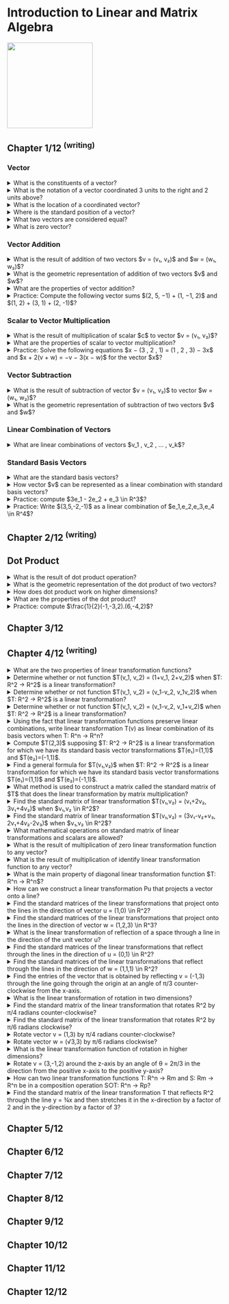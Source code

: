 # Introduction to Linear and Matrix Algebra
<img src="../../covers/9783030528119.jpg" width="200"/>

## Chapter 1/12 <sup>(writing)</sup>

### Vector

<details>
<summary>What is the constituents of a vector?</summary>

> A vector is an ordered list of numbers like $(3, 1)$.
>
> ---
> **Resources**
> - Introduction to Linear and Matrix Algebra - Chapter 1
> - https://youtu.be/ea6p2eb7mTQ?feature=shared
>
> ---
> **References**
> ---
</details>

<details>
<summary>What is the notation of a vector coordinated 3 units to the right and 2 units above?</summary>

> ```math
> v = (3, 2)
> ``````
>
> ---
> **Resources**
> - Introduction to Linear and Matrix Algebra - Chapter 1
> - https://youtu.be/ea6p2eb7mTQ?feature=shared
>
> ---
> **References**
> ---
</details>

<details>
<summary>What is the location of a coordinated vector?</summary>

> The coordinates or entries of a vector only tell us how far the vector
> stretches in the x- and y-directions; not where it is located.
>
> ---
> **Resources**
> - Introduction to Linear and Matrix Algebra - Chapter 1
> - https://youtu.be/ea6p2eb7mTQ?feature=shared
> ---
> **References**
> ---
</details>

<details>
<summary>Where is the standard position of a vector?</summary>

> We usually position vectors so their tail is located at the origin.
>
> ---
> **Resources**
> - Introduction to Linear and Matrix Algebra - Chapter 1
> - https://youtu.be/ea6p2eb7mTQ?feature=shared
> ---
> **References**
> ---
</details>

<details>
<summary>What two vectors are considered equal?</summary>

> **Description**
>
> Vectors having same length and direction are equal.
>
> ---
> **Resources**
> - Introduction to Linear and Matrix Algebra - Chapter 1
> - https://youtu.be/ea6p2eb7mTQ?feature=shared
> ---
> **References**
> ---
</details>

<details>
<summary>What is zero vector?</summary>

> $(0, 0)$ denoted by 0 arrowed.
>
> ---
> **Resources**
> - Introduction to Linear and Matrix Algebra - Chapter 1
> - https://youtu.be/ea6p2eb7mTQ?feature=shared
> ---
> **References**
> ---
</details>

### Vector Addition

<details>
<summary>What is the result of addition of two vectors $v = (v₁, v₂)$ and $w = (w₁, w₂)$?</summary>

> **Description**
>
> Sum vectors can be calculated by summing two vectors entry-wise.
>
> $v + w = (v₁ + w₁, v₂ + w₂)$
>
> ---
> **Resources**
> - Introduction to Linear and Matrix Algebra - Chapter 1
> - https://youtu.be/ea6p2eb7mTQ?feature=shared
> ---
> **References**
> ---
</details>

<details>
<summary>What is the geometric representation of addition of two vectors $v$ and $w$?</summary>

> If $v$ and $w$ are positioned so that the tail of $w$ is located at the same
> point as the head of $v$, then $v + w$ represents the total displacement
> accrued by following $v$ and then following $w$.
>
> If we instead work entirely with vectors in standard position, then $v + w$
> is the vector that points along the diagonal between sides $v$ and $w$ of a
> parallelogram.
>
> ---
> **Resources**
> - Introduction to Linear and Matrix Algebra - Chapter 1
> - https://youtu.be/ea6p2eb7mTQ?feature=shared
>
> ---
> **References**
> ---
</details>

<details>
<summary>What are the properties of vector addition?</summary>

> Suppose $v, w, x \in R^n$ are vectors. Then the following properties hold:
>
> - Commutativity: $v + w = w + v$
> - Associativity: $(v + w) + x = v + (w + x)$
>
> ---
> **Resources**
> - Introduction to Linear and Matrix Algebra - Chapter 1
>
> ---
> **References**
> ---
</details>

<details>
<summary>Practice: Compute the following vector sums $(2, 5, −1) + (1, −1, 2)$ and $(1, 2) + (3, 1) + (2, -1)$?</summary>

> **Description**
>
> **Solution:**
>
> 1. $(2, 5, −1) + (1, −1, 2) = (2 + 1, 5 − 1, −1 + 2) = (3, 4, 1)$
> 2. $(1, 2) + (3, 1) + (2, −1) = (1 + 3 + 2, 2 + 1 − 1) = (6, 2)$

> **Resources**
> - Introduction to Linear and Matrix Algebra - Chapter 1
> ---
> **References**
> ---
</details>

### Scalar to Vector Multiplication

<details>
<summary>What is the result of multiplication of scalar $c$ to vector $v = (v₁, v₂)$?</summary>

> Suppose $v = (v_1 , v_2 , ... , v_n) \in R^n$ is a vector and $c \in R$ is a
> scalar. Then their scalar multiplication, denoted by $cv$, is the vector:
>
> $cv = (cv_1 , cv_2 , cv_3 , ... , cv_n)$
>
> Scalar multiplication can be used to scale vectors, stretching them when
> multiplied to $c > 1$ and compressed when multiplied to $c < 1$ and $c > 0$.
>
> If $c = 0$ then $cv$ is the zero vector, all of whose entries are $0$, which we denote by $0$.
>
> Multiplication of a vector to a negative scalar changes the direction of it.
> If $c = −1$ then $cv$ is the vector whose entries are the negatives of $v$’s
> entries, which we denote by $−v$.
>
> ---
> **Resources**
> - Introduction to Linear and Matrix Algebra - Chapter 1
> - https://youtu.be/ea6p2eb7mTQ?feature=shared
> ---
> **References**
> ---
</details>

<details>
<summary>What are the properties of scalar to vector multiplication?</summary>

> Suppose $v, w \in R^n$ are vectors and $c, d \in R$ are scalars. Then the
> following properties hold:
>
> - $c(v + w) = cv + cw$
> - $(c + d)v = cv + dv$
> - $c(dv) = (cd)v$
>
> ---
> **Resources**
> - Introduction to Linear and Matrix Algebra - Chapter 1
> ---
> **References**
> ---
</details>

<details>
<summary>Practice: Solve the following equations $x − (3 , 2 , 1) = (1 , 2 , 3) − 3x$ and $x + 2(v + w) = −v − 3(x − w)$ for the vector $x$?</summary>

> **Solutions:**
>
> 1. $x − (3 , 2 , 1) = (1 , 2 , 3) − 3x$:
>
> ```math
> \begin{aligned}
> x − (3 , 2 , 1) &= (1 , 2 , 3) − 3x \\
> x &= (4 , 4 , 4) − 3x \\
> 4x &= (4 , 4 , 4) \\
> x &= (1 , 1 , 1)
> \end{aligned}
> ``````
>
> 2. $x + 2(v + w) = −v − 3(x − w)$:
>
> ```math
> \begin{aligned}
> x + 2(v + w) &= −v − 3(x − w) \\
> x + 2v + 2w &= −v − 3x + 3w \\
> 4x &= −3v + w \\
> x &= 41 (w − 3v)
> \end{aligned}
> ``````
>
> ---
> **Resources**
> - Introduction to Linear and Matrix Algebra - Chapter 1
>
> ---
> **References**
> ---
</details>

### Vector Subtraction

<details>
<summary>What is the result of subtraction of vector $v = (v₁, v₂)$ to vector $w = (w₁, w₂)$?</summary>

> **Description**
>
> Subtraction of these two vectors are geometrically a vector from the head of
> $w$ to the head of $v$.
>
> $v - w = (v₁ - w₁, v₂ - w₂)$
>
> ---
> **Resources**
> - Introduction to Linear and Matrix Algebra - Chapter 1
> - https://youtu.be/ea6p2eb7mTQ?feature=shared
> ---
> **References**
> ---
</details>

<details>
<summary>What is the geometric representation of subtraction of two vectors $v$ and $w$?</summary>

> $v − w$ is the vector pointing from the head of $w$ to the head of $v$ when
> $v$ and $w$ are in standard position.
>
> ---
> **Resources**
> - Introduction to Linear and Matrix Algebra - Chapter 1
> ---
> **References**
> ---
</details>

### Linear Combination of Vectors

<details>
<summary>What are linear combinations of vectors $v_1 , v_2 , ... , v_k$?</summary>

> **Description**
>
> A **linear combination** of the vectors $v_1 , v_2 , ... , v_k \in R^n$ is
> any vector of the form:
>
> $c_1v_1 + c_2v_2 + ... + c_kv_k$,
>
> where $c_1 , c_2 , ... , c_k \in R$.
>
> For example $(1, 2, 3)$ is a linear combination of the vectors $(1 , 1, 1)$
> and $(-1, 0, 1)$ since:
>
> $(1 , 2 , 3) = 2(1 , 1 , 1) + (-1 , 0 , 1)$.
>
> On the other hand $(1 , 2 , 3)$ is not a linear combination of the vectors
> $c_1(1 , 1 , 0) + c_2(2 , 1 , 0)$ has a 0 in its third entry, and thus cannot
> possibly equal $(1 , 2 , 3)$.
>
> ---
> **Resources**
> - Introduction to Linear and Matrix Algebra - Chapter 1
> ---
> **References**
> ---
</details>

### Standard Basis Vectors

<details>
<summary>What are the standard basis vectors?</summary>

> When working with linear combinations, some particularly important vectors
> are those with all entries equal to $0$, except for a single entry that
> equals $1$. Specifically, for each $j = 1 , 2 , ... , n$, we define the
> vector $e_j \in R^n$ by
>
> $e_j = (0 , 0 , ... , 0 , 1 , 0 , ... , 0)$.
>
> For example, in $R^2$ there are two such vectors: $e1 = (1 , 0)$ and $e2 = (0
> , 1)$. Similarly, in $R^3$ there are three such vectors: $e_1 = (1, 0, 0)$,
> $e_2 = (0, 1, 0)$, and $e_3 = (0, 0, 1)$. In general, in $R^n$ there are $n$ of
> these vectors, $e_1 , e_2 , ... , e_n$.
>
> ---
> **Resources**
> - Introduction to Linear and Matrix Algebra - Chapter 1
>
> ---
> **References**
> ---
</details>

<details>
<summary>How vector $v$ can be represented as a linear combination with standard basis vectors?</summary>

> Every vector $v \in R^n$ can be written as a linear combination of them. In
> particular, if $v = (v_1 , v_2 , ... , v_n)$ then $v = v_1e_1 + v_2e_2 + ... + v_ne_n$.
>
> ---
> **Resources**
> - Introduction to Linear and Matrix Algebra - Chapter 1
> ---
> **References**
> ---
</details>

<details>
<summary>Practice: compute $3e_1 - 2e_2 + e_3 \in R^3$?</summary>

> $3e_1 - 2e_2 + e_3 = 3(1,0,0) - 2(0,1,0) + (0,0,1) = (3,-2,1)$
>
> ---
> **Resources**
> - Introduction to Linear and Matrix Algebra - Chapter 1
> ---
> **References**
> ---
</details>

<details>
<summary>Practice: Write $(3,5,-2,-1)$ as a linear combination of $e_1,e_2,e_3,e_4 \in R^4$?</summary>

> $(3, 5, −2, −1) = 3e_1 + 5e_2 − 2e_3 − e_4$
>
> ---
> **Resources**
> - Introduction to Linear and Matrix Algebra - Chapter 1
>
> ---
> **References**
> ---
</details>

## Chapter 2/12 <sup>(writing)</sup>

## Dot Product

<details>
<summary>What is the result of dot product operation?</summary>

> If $v = (v_1, v_2, ..., v_n) \in R^n)$ and $w = (w_1, w_2, ..., w_n) \in
> R^n)$ then the dot product of $v$ and $w$, denoted by $v.w$ is the quantity
> $v.w = v_1w_1 + v_2w_2 + ... + v_nw_n$.
>
> So the result of the dot product of two vectors is a **scalar**.
>
> ---
> **Resources**
> - Introduction to Linear and Matrix Algebra - Chapter 2
> - https://www.youtube.com/watch?v=PJfvKCXpWZM&list=PLOAf1ViVP13jmawPabxnAa00YFIetVqbd&index=4
> ---
> **References**
> ---
</details>

<details>
<summary>What is the geometric representation of the dot product of two vectors?</summary>

> Intuitively, the dot product $v.w$ tells you how much $v$ points in the
> direction of $w$.
>
> ---
> **Resources**
> - Introduction to Linear and Matrix Algebra - Chapter 2
> - https://www.youtube.com/watch?v=PJfvKCXpWZM&list=PLOAf1ViVP13jmawPabxnAa00YFIetVqbd&index=4
> ---
> **References**
> ---
</details>

<details>
<summary>How does dot product work on higher dimensions?</summary>

> Drawing gets hard but algebraically works.
>
> ---
> **Resources**
> - Introduction to Linear and Matrix Algebra - Chapter 2
> - https://www.youtube.com/watch?v=PJfvKCXpWZM&list=PLOAf1ViVP13jmawPabxnAa00YFIetVqbd&index=4
>
> ---
> **References**
> ---
</details>

<details>
<summary>What are the properties of the dot product?</summary>

> Let $v, w, z \in R^n$ be vectors and let $c \in R$ be a scalar. Then
>
> - $v.w = w.v$ (Commutativity)
> - $v.(w + z) = v.w + v.z$ (Distributivity)
> - $(cv).w = c(v + w)$
>
> ---
> **Resources**
> - Introduction to Linear and Matrix Algebra - Chapter 2
> - https://www.youtube.com/watch?v=PJfvKCXpWZM&list=PLOAf1ViVP13jmawPabxnAa00YFIetVqbd&index=4
>
> ---
> **References**
> ---
</details>

<details>
<summary>Practice: compute $\frac{1}{2}(-1,-3,2).(6,-4,2)$?</summary>

> **Description**
>
> $\frac{1}{2}(-6, 12, 4) = \frac{1}{2}(10) = 5$
>
> ---
> **Resources**
> - Introduction to Linear and Matrix Algebra - Chapter 2
> - https://www.youtube.com/watch?v=PJfvKCXpWZM&list=PLOAf1ViVP13jmawPabxnAa00YFIetVqbd&index=4
> ---
> **References**
> ---
</details>

## Chapter 3/12
## Chapter 4/12 <sup>(writing)</sup>

<details>
<summary>What are the two properties of linear transformation functions?</summary>

> A linear transformation is a function $T: R^n → R^n$ that satisfies the following two properties:
>
> $T(v+w) = T(v) + T(w)$ for all vectors $v,w \in R^n$</br>
> $T(cv) = cT(v)$ for all vectors $v \in R^n$ and all scalars $c \in R$
>
> ---
> **Resources**
> - Introduction to Linear and Matrix Algebra - Chapter 4
> ---
> **References**
> ---
</details>

<details>
<summary>Determine whether or not function $T(v_1, v_2) = (1+v_1, 2+v_2)$ when $T: R^2 → R^2$ is a linear transformation?</summary>

> **Description**
>
> This transformation is **not** linear.
> One way to see this is to notice that $2T(0,0) = 2(1,2) = (2,4)$
> But $T(2(0,0)) = T(0,0) = (1,2)$
> Since these are not the same, $T$ is not linear.
>
> ---
> **Resources**
> - Introduction to Linear and Matrix Algebra - Chapter 4
> ---
> **References**
> ---
</details>

<details>
<summary>Determine whether or not function $T(v_1, v_2) = (v_1-v_2, v_1v_2)$ when $T: R^2 → R^2$ is a linear transformation?</summary>

> This transformation is **not** linear.
> One way to see this is to notice that $2T(1,1) = 2(0,1) = (0,2)$
> But $T(2(1,1)) = T(2,2) = (0,4)$
> Since these are not the same, $T$ is not linear.
>
> ---
> **Resources**
> - Introduction to Linear and Matrix Algebra - Chapter 4
> ---
> **References**
> ---
</details>

<details>
<summary>Determine whether or not function $T(v_1, v_2) = (v_1-v_2, v_1+v_2)$ when $T: R^2 → R^2$ is a linear transformation?</summary>

> This transformation **is** linear.
> We can check the two defining properties of linear transformations.
>
> ---
> **Resources**
> - Introduction to Linear and Matrix Algebra - Chapter 4
> ---
> **References**
> ---
</details>

<details>
<summary>Using the fact that linear transformation functions preserve linear combinations, write linear transformation T(v) as linear combination of its basis vectors when T: R^n → R^n?</summary>

> ```math
> T(c₁v₁ + c₂v₂ + … + ckvk) = c₁T(v₁) + c₂T(v₂) + … + ckT(vk)
> for all v₁,v₂,…,vk \in R^n and all c₁,c₂,…,ck \in R
> ``````
>
> So we have:
>
> ```math
> T(v) = T(v₁e₁+v₂e₂+…+vnen) = v₁T(e₁)+v₂T(e₂)+…+vnT(en)
> ``````
>
> ---
> **Resources**
> - Introduction to Linear and Matrix Algebra - Chapter 4
> ---
> **References**
> ---
</details>

<details>
<summary>Compute $T(2,3)$ supposing $T: R^2 → R^2$ is a linear transformation for which we have its standard basis vector transformations $T(e₁)=(1,1)$ and $T(e₂)=(-1,1)$.</summary>

> If we know what $T$ does to the standard basis vectors, then we know everything about $T$.
>
> Since $(2,3) = 2e₁+3e₂$, we know that:
> $$T(2,3) = T(2e₁+3e₂) = 2T(e₁)+3T(e₂) = 2(1,1) + 3(-1,1) = (-1,5)$$
>
> ---
> **Resources**
> - Introduction to Linear and Matrix Algebra - Chapter 4
> ---
> **References**
> ---
</details>

<details>
<summary>Find a general formula for $T(v₁,v₂)$ when $T: R^2 → R^2$ is a linear transformation for which we have its standard basis vector transformations $T(e₁)=(1,1)$ and $T(e₂)=(-1,1)$.</summary>

> **Description**
>
> ```math
> T(v₁,v₂) = T(v₁e₁+v₂e₂) = v₁T(e₁)+v₂T(e₂) = v₁(1,1)+v₂(-1,1) = (v₁-v₂,v₁+v₂)
> ``````
>
> ---
> **Resources**
> - Introduction to Linear and Matrix Algebra - Chapter 4
> ---
> **References**
> ---
</details>

<details>
<summary>What method is used to construct a matrix called the standard matrix of $T$ that does the linear transformation by matrix multiplication?</summary>

> **Description**
>
> A function $T: R^n → R^n$ is a linear transformation if and only if there exists a matrix $[T] \in Mm,n$ such that $T(v) = [T]v$ for all $v \in R^n$ and it is
> $[T] = [T(e₁)|T(e₂)|…|T(en)]$
>
> ---
> **Resources**
> - Introduction to Linear and Matrix Algebra - Chapter 4
>
> ---
> **References**
> ---
</details>

<details>
<summary>Find the standard matrix of linear transformation $T(v₁,v₂) = (v₁+2v₂, 3v₁+4v₂)$ when $v₁,v₂ \in R^2$?</summary>

> **Description**
>
> By computing $T(e₁)=(1,3)$ and $T(e₂)=(2,4)$ and placing these as columns into a matrix, in that order:
>
> ```math
> [T] = [(1,3) (2,4)]
> ``````
>
> ---
> **Resources**
> - Introduction to Linear and Matrix Algebra - Chapter 4
> ---
> **References**
> ---
</details>

<details>
<summary>Find the standard matrix of linear transformation $T(v₁,v₂) = (3v₁-v₂+v₃, 2v₁+4v₂-2v₃)$ when $v₁,v₂ \in R^2$?</summary>

> We could explicitly compute $T(e₁), T(e₂)$, and $T(e₃)$ and place them as columns in a matrix, or we could simply place coefficients of $v₁, v₂$ and $v₃$ in the output of $T$, in order, in the rows of a matrix.
>
> ```math
> [T] = [(3,2) (-1,4) (1,-2)]
> ``````
>
> Notice that $T$ maps from $R^3$ to $R^2$, so $[T]$ is a $2x3$ matrix.
>
> ---
> **Resources**
> - Introduction to Linear and Matrix Algebra - Chapter 4
> ---
> **References**
> ---
</details>

<details>
<summary>What mathematical operations on standard matrix of linear transformations and scalars are allowed?</summary>

> **Description**
>
> add, subtract and multiply linear transformations by scalars, just like matrices.
>
> ```math
> (S+T)(v) = S(v)+T(v)
> (cT)(v) = cT(v)
> ``````
>
> ---
> **Resources**
> - Introduction to Linear and Matrix Algebra - Chapter 4
>
> ---
> **References**
> ---
</details>

<details>
<summary>What is the result of multiplication of zero linear transformation function to any vector?</summary>

> Zero:
>
> ```math
> Ov = 0
> ``````
>
> ---
> **Resources**
> - Introduction to Linear and Matrix Algebra - Chapter 4
> ---
> **References**
> ---
</details>

<details>
<summary>What is the result of multiplication of identify linear transformation function to any vector?</summary>

> **Description**
>
> The vector itself:
>
> ```math
> Iv = v
> ``````
>
> ---
> **Resources**
> - Introduction to Linear and Matrix Algebra - Chapter 4
> ---
> **References**
> ---
</details>

<details>
<summary>What is the main property of diagonal linear transformation function $T: R^n → R^n$?</summary>

> Diagonal matrix does not change the direction of the standard basis vectors, but just stretches them by certain amounts.
> This linear transformation is defined as:
>
> ```math
> T(v₁,v₂,…,vn) = (c₁v₁, c₂v₂, …, cnvn) which there exist scalars c₁,c₂,…,cn \in R^n
> ```````
>
> The standard matrix of this linear transformation is:
>
> ```math
> [T] = [c₁e₁|c₂e₂|…|cnen] = [(c₁,0,…,0) (0,c₂,…,0) … (0,…,cn)]
> ``````
>
> ---
> **Resources**
> - Introduction to Linear and Matrix Algebra - Chapter 4
> ---
> **References**
> ---
</details>

<details>
<summary>How can we construct a linear transformation Pu that projects a vector onto a line?</summary>

> [Pu] = uuT
>
> ---
> **Resources**
> - Introduction to Linear and Matrix Algebra - Chapter 4
>
> ---
> **References**
> ---
</details>

<details>
<summary>Find the standard matrices of the linear transformations that project onto the lines in the direction of vector u = (1,0) \in R^2?</summary>

> Since u is a unit vector, the standard matrix of Pu is simply:
> [Pu] = uuT = [(1,0)]\[1 0] = [(1,0) (0,)]
> [Pu]v = [(1,0) (0,0)]\[(v₁,v₂)] = [(v₁,0)]
> We can visualize this project as just squashing everything down onto the x-axis, [Pu]e₁ = e₁ and [Pu]e₂ = 0
>
> ---
> **Resources**
> - Introduction to Linear and Matrix Algebra - Chapter 4
> ---
> **References**
> ---
</details>

<details>
<summary>Find the standard matrices of the linear transformations that project onto the lines in the direction of vector w = (1,2,3) \in R^3?</summary>

> Since w is not a unit vector, we have to first normalize it:
> ∥w∥ = √1²+2²+3² = √14
> u = w/∥w∥ = (1,2,3)/√14
> [Pu] = uuT = 1/√14 [(1,2,3)]\[1 2 3] = 1/14 [(1,2,3) (2,4,6) (3,6,9)]
> This linear transformation squishes all of R^3 down onto the line in the direction of w.
> So [Pu]w = w in this example.
>
> ---
> **Resources**
> - Introduction to Linear and Matrix Algebra - Chapter 4
>
> ---
> **References**
> ---
</details>

<details>
<summary>What is the linear transformation of reflection of a space through a line in the direction of the unit vector u?</summary>

> **Description**
>
> [Fu] = 2uuT-I
>
> ---
> **Resources**
> - Introduction to Linear and Matrix Algebra - Chapter 4
>
> ---
> **References**
> ---
</details>

<details>
<summary>Find the standard matrices of the linear transformations that reflect through the lines in the direction of u = (0,1) \in R^2?</summary>

> [Fu] = 2uuT-I = 2[(0,1)]\[0 1] - [(1,0) (0,1)] = [(-1,0) (0,1)]
>
> ---
> **Resources**
> - Introduction to Linear and Matrix Algebra - Chapter 4
> ---
> **References**
> ---
</details>

<details>
<summary>Find the standard matrices of the linear transformations that reflect through the lines in the direction of w = (1,1,1) \in R^2?</summary>

> **Description**
>
> [Fu] = 2uuT-I = 2[(1,1,1)]\[1 1 1]/3 - [(1,0,0) (0,1,0) (0,0,1)] = ⅓[(-1,2,2) (2,-1,2) (2,2,-1)]
> [Fu]w = w
>
> ---
> **Resources**
> - Introduction to Linear and Matrix Algebra - Chapter 4
> ---
> **References**
> ---
</details>

<details>
<summary>Find the entries of the vector that is obtained by reflecting v = (-1,3) through the line going through the origin at an angle of π/3 counter-clockwise from the x-axis.</summary>

> First compute [Fu]:
> u = (cos(π/3), sin(π/3)) = (1,√3)/2
> [Fu] = 2uuT - I = ½[(1 √3)]\[1 √3] - [(1,0) (0,1)] = ½[(-1,√3) (√3,1)]
> [Fu]v = [Fu]\[(-1,3)]
>
> ---
> **Resources**
> - Introduction to Linear and Matrix Algebra - Chapter 4
> ---
> **References**
> ---
</details>

<details>
<summary>What is the linear transformation of rotation in two dimensions?</summary>

> **Description**
>
> [Rθ] = Rθ(e₁)|Rθ(e₂)] = [(cos(θ),sin(θ)) (-sin(θ),cos(θ))]
>
> ---
> **Resources**
> - Introduction to Linear and Matrix Algebra - Chapter 4
>
> ---
> **References**
> ---
</details>

<details>
<summary>Find the standard matrix of the linear transformation that rotates R^2 by π/4 radians counter-clockwise?</summary>

> [R^(π/4)]
>
> ---
> **Resources**
> - Introduction to Linear and Matrix Algebra - Chapter 4
> ---
> **References**
> ---
</details>

<details>
<summary>Find the standard matrix of the linear transformation that rotates R^2 by π/6 radians clockwise?</summary>

> **Description**
>
> [R^(-π/6)]
>
> ---
> **Resources**
> - Introduction to Linear and Matrix Algebra - Chapter 4
> ---
> **References**
> ---
</details>

<details>
<summary>Rotate vector v = (1,3) by π/4 radians counter-clockwise?</summary>

> [R^π/4]
>
> ---
> **Resources**
> - Introduction to Linear and Matrix Algebra - Chapter 4
>
> ---
> **References**
> ---
</details>

<details>
<summary>Rotate vector w = (√3,3) by π/6 radians clockwise?</summary>

> **Description**
>
> [R^-π/6]
>
> ---
> **Resources**
> - Introduction to Linear and Matrix Algebra - Chapter 4
> ---
> **References**
> ---
</details>

<details>
<summary>What is the linear transformation function of rotation in higher dimensions?</summary>

> [R^θ\_yz] = [R^θ\_yz(e₁)|R^θ\_yz(e₂)|R^θ\_yz(e₃)] = [(1,0,0) (0,cos(θ),sin(θ)) (0,-sin(θ),cos(θ))]
>
> ---
> **Resources**
> - Introduction to Linear and Matrix Algebra - Chapter 4
>
> ---
> **References**
> ---
</details>

<details>
<summary>Rotate v = (3,-1,2) around the z-axis by an angle of θ = 2π/3 in the direction from the positive x-axis to the positive y-axis?</summary>

> **Description**
>
> Since the goal is to compute R^2π/3\_xy(v), we start by constructing standard matrix of R^2π/3\_xy:
> [R^2π/3\_xy] = [(cos(2π/3),sin(2π/3),0) (-sin(2π/3),cos(2π/3),0) (0,0,1)]
> [R^2π/3\_xy]v = solve it
>
> ---
> **Resources**
> - Introduction to Linear and Matrix Algebra - Chapter 4
>
> ---
> **References**
> ---
</details>

<details>
<summary>How can two linear transformation functions T: R^n → Rm and S: Rm → R^n  be in a composition operation S○T: R^n → Rp?</summary>

> (S○T)(v) = S(T(v)) for all v \in R^n
> [S○T] = [S]\[T]
>
> ---
> **Resources**
> - Introduction to Linear and Matrix Algebra - Chapter 4
> ---
> **References**
> ---
</details>

<details>
<summary>Find the standard matrix of the linear transformation T that reflects R^2 through the line y = ¾x and then stretches it in the x-direction by a factor of 2 and in the y-direction by a factor of 3?</summary>

> **Description**
>
> Compute the two standard matrices individually and then multiply them together:
> A unit vector on the line y = ¾x is u = (⅗,⅘), and the reflection Fu has standard matrix:
> [Fu] = 2[(⅗,⅘)]\[⅗ ⅘] - [(1,0) (0,1)]
> The diagonal stretch D has standard matrix:
> [D] = [(2,0) (0,3)]
> The standard matrix of the composite linear transformation T = D○Fu is thus the product of these two individual standard matrices:
> [T] = [D]\[Fu]
>
> ---
> **Resources**
> - Introduction to Linear and Matrix Algebra - Chapter 4
>
> ---
> **References**
> ---
</details>

## Chapter 5/12
## Chapter 6/12
## Chapter 7/12
## Chapter 8/12
## Chapter 9/12
## Chapter 10/12
## Chapter 11/12
## Chapter 12/12
